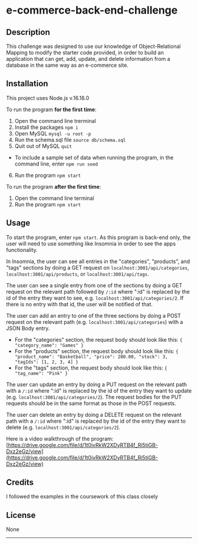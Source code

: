 # e-commerce-back-end-challenge

## Description

This challenge was designed to use our knowledge of Object-Relational Mapping to modify the starter code provided, in order to build an application that can get, add, update, and delete information from a database in the same way as an e-commerce site.

## Installation

This project uses Node.js v.16.18.0

To run the program **for the first time**:
1. Open the command line trerminal
2. Install the packages `npm i`
3. Open MySQL `mysql -u root -p`
4. Run the schema.sql file `source db/schema.sql`
5. Quit out of MySQL `quit`
- To include a sample set of data when running the program, in the command line, enter `npm run seed`
6. Run the program `npm start`

To run the program **after the first time**:
1. Open the command line terminal
2. Run the program `npm start`

## Usage

To start the program, enter `npm start`. As this program is back-end only, the user will need to use something like Insomnia in order to see the apps functionality.

In Insomnia, the user can see all entries in the "categories", "products", and "tags" sections by doing a GET request on `localhost:3001/api/categories`, `localhost:3001/api/products`, or `localhost:3001/api/tags`.

The user can see a single entry from one of the sections by doing a GET request on the relevant path followed by `/:id` where ":id" is replaced by the id of the entry they want to see, e.g. `localhost:3001/api/categories/2`. If there is no entry with that id, the user will be notified of that.

The user can add an entry to one of the three sections by doing a POST request on the relevant path (e.g. `localhost:3001/api/categories`) with a JSON Body entry.
- For the "categories" section, the request body should look like this:
    `{
        "category_name": "Games"
    }`
- For the "products" section, the request body should look like this:
    `{
        "product_name": "Basketball",
        "price": 200.00,
        "stock": 3,
        "tagIds": [1, 2, 3, 4]
    }`
- For the "tags" section, the request body should look like this:
    `{
        "tag_name": "Pink"
    }`

The user can update an entry by doing a PUT request on the relevant path with a `/:id` where ":id" is replaced by the id of the entry they want to update (e.g. `localhost:3001/api/categories/2`). The request bodies for the PUT requests should be in the same format as those in the POST requests.

The user can delete an entry by doing a DELETE request on the relevant path with a `/:id` where ":id" is replaced by the id of the entry they want to delete (e.g. `localhost:3001/api/categories/2`).


Here is a video walkthrough of the program: [https://drive.google.com/file/d/1t0ivRkW2XDyRTB4f_Ri5tiGB-Dxz2eGz/view](https://drive.google.com/file/d/1t0ivRkW2XDyRTB4f_Ri5tiGB-Dxz2eGz/view)

## Credits

I followed the examples in the coursework of this class closely

## License

None

---
